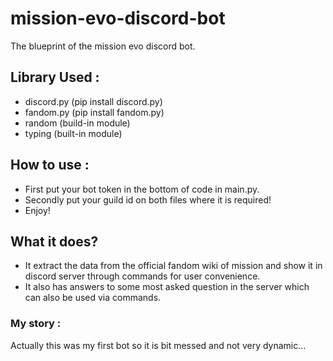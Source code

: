 # mission-evo-discord-bot
The blueprint of the mission evo discord bot.

## Library Used : 
* discord.py (pip install discord.py)
* fandom.py (pip install fandom.py)
* random (build-in module)
* typing (built-in module)

## How to use :
* First put your bot token in the bottom of code in main.py.
* Secondly put your guild id on both files where it is required!
* Enjoy!

## What it does?
* It extract the data from the official fandom wiki of mission and show it in discord server through commands for user convenience.
* It also has answers to some most asked question in the server which can also be used via commands.

### My story :
Actually this was my first bot so it is bit messed and not very dynamic...
